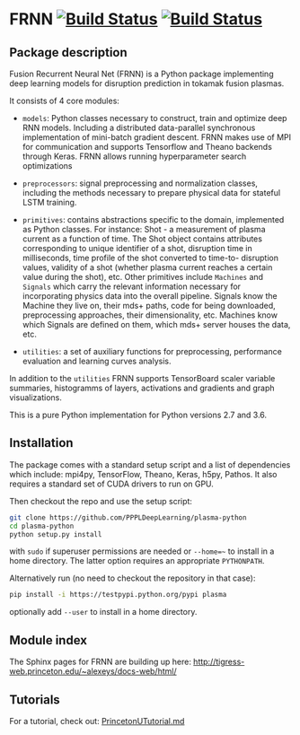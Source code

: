 # FRNN [![Build Status](https://travis-ci.org/PPPLDeepLearning/plasma-python.svg?branch=master)](https://travis-ci.org/PPPLDeepLearning/plasma-python.svg?branch=master) [![Build Status](https://jenkins.princeton.edu/buildStatus/icon?job=FRNM/PPPL)](https://jenkins.princeton.edu/job/FRNM/job/PPPL/)

## Package description

Fusion Recurrent Neural Net (FRNN) is a Python package implementing deep learning models for disruption prediction in tokamak fusion plasmas.

It consists of 4 core modules:

- `models`: Python classes necessary to construct, train and optimize deep RNN models. Including a distributed data-parallel synchronous implementation of mini-batch gradient descent. FRNN makes use of MPI for communication and supports Tensorflow and Theano backends through Keras. FRNN allows running hyperparameter search optimizations

- `preprocessors`: signal preprocessing and normalization classes, including the methods necessary to prepare physical data for stateful LSTM training.

- `primitives`: contains abstractions specific to the domain, implemented as Python classes. For instance: Shot - a measurement of plasma current as a function of time. The Shot object contains attributes corresponding to unique identifier of a shot, disruption time in milliseconds, time profile of the shot converted to time-to- disruption values, validity of a shot (whether plasma current reaches a certain value during the shot), etc. Other primitives include `Machines` and `Signals` which carry the relevant information necessary for incorporating physics data into the overall pipeline. Signals know the Machine they live on, their mds+ paths, code for being downloaded, preprocessing approaches, their dimensionality, etc. Machines know which Signals are defined on them, which mds+ server houses the data, etc.

- `utilities`: a set of auxiliary functions for preprocessing, performance evaluation and learning curves analysis.

In addition to the `utilities` FRNN supports TensorBoard scaler variable summaries, histogramms of layers, activations and gradients and graph visualizations.

This is a pure Python implementation for Python versions 2.7 and 3.6.

## Installation

The package comes with a standard setup script and a list of dependencies which include: mpi4py, TensorFlow, Theano,
Keras, h5py, Pathos. It also requires a standard set of CUDA drivers to run on GPU.

Then checkout the repo and use the setup script:

```bash
git clone https://github.com/PPPLDeepLearning/plasma-python
cd plasma-python
python setup.py install
```

with `sudo` if superuser permissions are needed or `--home=~` to install in a home directory. The latter option requires an appropriate `PYTHONPATH`.

Alternatively run (no need to checkout the repository in that case):
```bash
pip install -i https://testpypi.python.org/pypi plasma
```
optionally add `--user` to install in a home directory.


## Module index

The Sphinx pages for FRNN are building up here: http://tigress-web.princeton.edu/~alexeys/docs-web/html/


## Tutorials

For a tutorial, check out: [PrincetonUTutorial.md](docs/PrincetonUTutorial.md)
